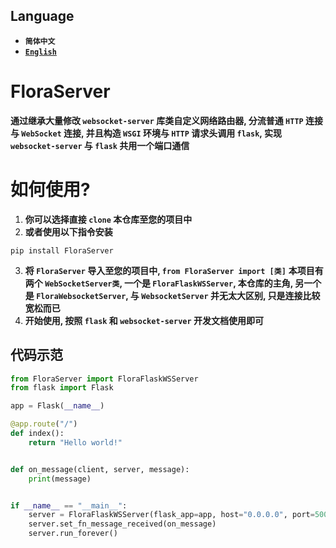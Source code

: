 ## Language
* **`简体中文`**
* **[`English`](./README_EN.md)**
# FloraServer
**通过继承大量修改 `websocket-server` 库类自定义网络路由器, 分流普通 `HTTP` 连接与 `WebSocket` 连接, 并且构造 `WSGI` 环境与 `HTTP` 请求头调用 `flask`, 实现 `websocket-server` 与 `flask` 共用一个端口通信**
# 如何使用?
1. **你可以选择直接 `clone` 本仓库至您的项目中**
2. **或者使用以下指令安装**
```Shell
pip install FloraServer
```
3. **将 `FloraServer` 导入至您的项目中, `from FloraServer import [类]`**
**本项目有两个 `WebSocketServer类`, 一个是 `FloraFlaskWSServer`, 本仓库的主角, 另一个是 `FloraWebsocketServer`, 与 `WebsocketServer` 并无太大区别, 只是连接比较宽松而已**  
4. **开始使用, 按照 `flask` 和 `websocket-server` 开发文档使用即可**
## 代码示范
```Python
from FloraServer import FloraFlaskWSServer
from flask import Flask

app = Flask(__name__)

@app.route("/")
def index():
    return "Hello world!"


def on_message(client, server, message):
    print(message)


if __name__ == "__main__":
    server = FloraFlaskWSServer(flask_app=app, host="0.0.0.0", port=5000)
    server.set_fn_message_received(on_message)
    server.run_forever()
```
